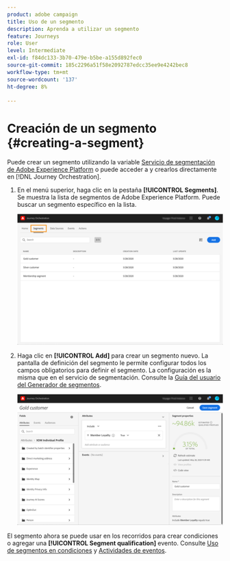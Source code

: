 ```yaml
---
product: adobe campaign
title: Uso de un segmento
description: Aprenda a utilizar un segmento
feature: Journeys
role: User
level: Intermediate
exl-id: f84dc133-3b70-479e-b5be-a155d892fec0
source-git-commit: 185c2296a51f58e2092787edcc35ee9e4242bec8
workflow-type: tm+mt
source-wordcount: '137'
ht-degree: 8%

---
```


# Creación de un segmento {#creating-a-segment}

Puede crear un segmento utilizando la variable [Servicio de segmentación de Adobe Experience Platform](https://experienceleague.adobe.com/docs/experience-platform/segmentation/home.html) o puede acceder a y crearlos directamente en [!DNL Journey Orchestration].

1. En el menú superior, haga clic en la pestaña **[!UICONTROL Segments]**. Se muestra la lista de segmentos de Adobe Experience Platform. Puede buscar un segmento específico en la lista.

   ![](../assets/segment1.png)

1. Haga clic en **[!UICONTROL Add]** para crear un segmento nuevo. La pantalla de definición del segmento le permite configurar todos los campos obligatorios para definir el segmento. La configuración es la misma que en el servicio de segmentación. Consulte la [Guía del usuario del Generador de segmentos](https://experienceleague.adobe.com/docs/experience-platform/segmentation/ui/overview.html).

   ![](../assets/segment2.png)

El segmento ahora se puede usar en los recorridos para crear condiciones o agregar una **[!UICONTROL Segment qualification]** evento. Consulte [Uso de segmentos en condiciones](../segment/using-a-segment.md) y [Actividades de eventos](../building-journeys/segment-qualification-events.md).
